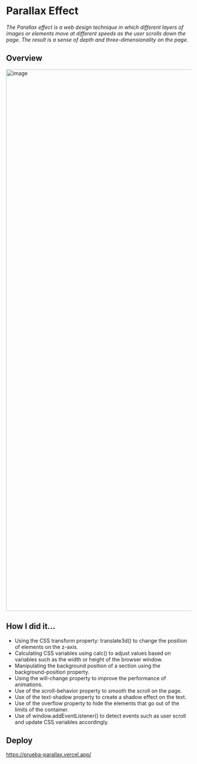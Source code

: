 # Parallax Effect

<i>The Parallax effect is a web design technique in which different layers of images or elements move at different speeds as the user scrolls down the page. The result is a sense of depth and three-dimensionality on the page.</i>

## Overview 
<img width="1470" alt="image" src="https://user-images.githubusercontent.com/108294869/233849927-53e60623-f9b3-40bd-a283-4b4e864cf78b.png">

## How I did it...
<ul>
  <li>Using the CSS transform property: translate3d() to change the position of elements on the z-axis.</li>
  <li>Calculating CSS variables using calc() to adjust values based on variables such as the width or height of the browser window.</li>
  <li>Manipulating the background position of a section using the background-position property.</li>
  <li>Using the will-change property to improve the performance of animations.</li>
  <li>Use of the scroll-behavior property to smooth the scroll on the page.</li>
  <li>Use of the text-shadow property to create a shadow effect on the text.</li>
    <li>Use of the overflow property to hide the elements that go out of the limits of the container.</li>
      <li>Use of window.addEventListener() to detect events such as user scroll and update CSS variables accordingly.</li>
</ul>

## Deploy 

https://prueba-parallax.vercel.app/






